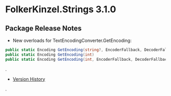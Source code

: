 # FolkerKinzel.Strings 3.1.0
## Package Release Notes

- New overloads for TextEncodingConverter.GetEncoding:
```csharp
public static Encoding GetEncoding(string?, EncoderFallback, DecoderFallback);
public static Encoding GetEncoding(int)
public static Encoding GetEncoding(int, EncoderFallback, DecoderFallback);
```

.
- [Version History](https://github.com/FolkerKinzel/Strings/releases)

.
